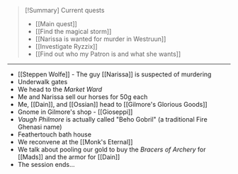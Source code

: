 > [!Summary] Current quests
> - [[Main quest]]
> - [[Find the magical storm]]
> - [[Narissa is wanted for murder in Westruun]]
> - [[Investigate Ryzzix]]
> - [[Find out who my Patron is and what she wants]]

---
- [[Steppen Wolfe]] - The guy [[Narissa]] is suspected of murdering
- Underwalk gates
- We head to the *Market Ward*
- Me and Narissa sell our horses for 50g each
- Me, [[Dain]], and [[Ossian]] head to [[Gilmore's Glorious Goods]]
- Gnome in Gilmore's shop - [[Gioseppi]]
- *Vaugh Philmore* is actually called "Beho Gobril" (a traditional Fire Ghenasi name)
- Feathertouch bath house
- We reconvene at the [[Monk's Eternal]]
- We talk about pooling our gold to buy the *Bracers of Archery* for [[Mads]] and the armor for [[Dain]]
- The session ends...